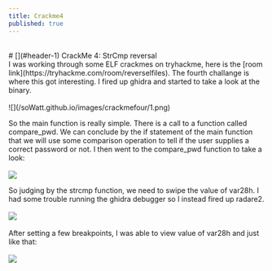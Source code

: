 ```yaml
---
title: Crackme4 
published: true
---
```

<br/>
# [](#header-1) CrackMe 4: StrCmp reversal
<br/>
I was working through some ELF crackmes on tryhackme, here is the [room link](https://tryhackme.com/room/reverselfiles). The fourth challange is where this got interesting. I fired up ghidra and started to take a look at the binary.
<br/>

<br/>
![](/soWatt.github.io/images/crackmefour/1.png)
<br/>

So the main function is really simple. There is a call to a function called compare_pwd. We can conclude by the if statement of the main function that we will use some comparison operation to tell if the user supplies a correct password or not. I then went to the compare_pwd function to take a look:
<br/>
<br/>
![](/soWatt.github.io/images/crackmefour/2.png)
<br/>

So judging by the strcmp function, we need to swipe the value of var28h. I had some trouble running the ghidra debugger so I instead fired up radare2.
<br/>
<br/>
![](/soWatt.github.io/images/crackmefour/3.png)
<br/>
<br/>
After setting a few breakpoints, I was able to view value of var28h and just like that:
<br/>
<br/>
![](/soWatt.github.io/images/crackmefour/4.png)
<br/>
